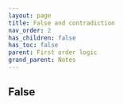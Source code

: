 ```yaml
---
layout: page
title: False and contradiction 
nav_order: 2
has_children: false
has_toc: false
parent: First order logic
grand_parent: Notes
---
```


## False

